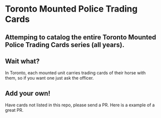 # Toronto Mounted Police Trading Cards

## Attemping to catalog the entire Toronto Mounted Police Trading Cards series (all years).

## Wait what?

In Toronto, each mounted unit carries trading cards of their horse with them, so if you want one just ask the officer.

## Add your own!

Have cards not listed in this repo, please send a PR. Here is a example of a great PR.